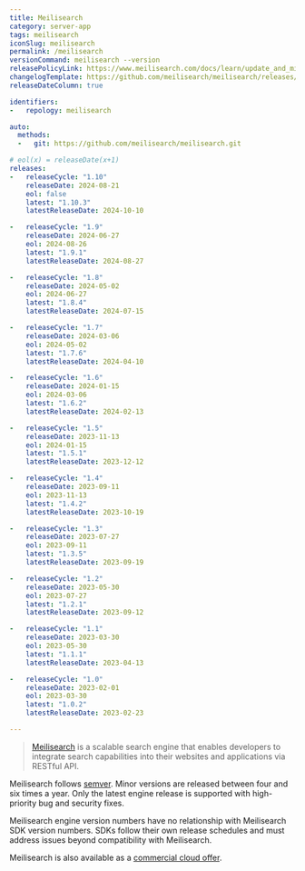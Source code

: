 ```yaml
---
title: Meilisearch
category: server-app
tags: meilisearch
iconSlug: meilisearch
permalink: /meilisearch
versionCommand: meilisearch --version
releasePolicyLink: https://www.meilisearch.com/docs/learn/update_and_migration/versioning
changelogTemplate: https://github.com/meilisearch/meilisearch/releases/tag/v__LATEST__
releaseDateColumn: true

identifiers:
-   repology: meilisearch

auto:
  methods:
  -   git: https://github.com/meilisearch/meilisearch.git

# eol(x) = releaseDate(x+1)
releases:
-   releaseCycle: "1.10"
    releaseDate: 2024-08-21
    eol: false
    latest: "1.10.3"
    latestReleaseDate: 2024-10-10

-   releaseCycle: "1.9"
    releaseDate: 2024-06-27
    eol: 2024-08-26
    latest: "1.9.1"
    latestReleaseDate: 2024-08-27

-   releaseCycle: "1.8"
    releaseDate: 2024-05-02
    eol: 2024-06-27
    latest: "1.8.4"
    latestReleaseDate: 2024-07-15

-   releaseCycle: "1.7"
    releaseDate: 2024-03-06
    eol: 2024-05-02
    latest: "1.7.6"
    latestReleaseDate: 2024-04-10

-   releaseCycle: "1.6"
    releaseDate: 2024-01-15
    eol: 2024-03-06
    latest: "1.6.2"
    latestReleaseDate: 2024-02-13

-   releaseCycle: "1.5"
    releaseDate: 2023-11-13
    eol: 2024-01-15
    latest: "1.5.1"
    latestReleaseDate: 2023-12-12

-   releaseCycle: "1.4"
    releaseDate: 2023-09-11
    eol: 2023-11-13
    latest: "1.4.2"
    latestReleaseDate: 2023-10-19

-   releaseCycle: "1.3"
    releaseDate: 2023-07-27
    eol: 2023-09-11
    latest: "1.3.5"
    latestReleaseDate: 2023-09-19

-   releaseCycle: "1.2"
    releaseDate: 2023-05-30
    eol: 2023-07-27
    latest: "1.2.1"
    latestReleaseDate: 2023-09-12

-   releaseCycle: "1.1"
    releaseDate: 2023-03-30
    eol: 2023-05-30
    latest: "1.1.1"
    latestReleaseDate: 2023-04-13

-   releaseCycle: "1.0"
    releaseDate: 2023-02-01
    eol: 2023-03-30
    latest: "1.0.2"
    latestReleaseDate: 2023-02-23

---
```


> [Meilisearch](https://www.meilisearch.com/) is a scalable search engine that enables developers
> to integrate search capabilities into their websites and applications via RESTful API.

Meilisearch follows [semver](https://github.com/meilisearch/engine-team/blob/main/resources/versioning-policy.md).
Minor versions are released between four and six times a year.
Only the latest engine release is supported with high-priority bug and security fixes.

Meilisearch engine version numbers have no relationship with Meilisearch SDK version numbers.
SDKs follow their own release schedules and must address issues beyond compatibility with Meilisearch.

Meilisearch is also available as a [commercial cloud offer](https://www.meilisearch.com/cloud).
